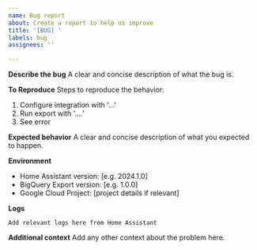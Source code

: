 ```yaml
---
name: Bug report
about: Create a report to help us improve
title: '[BUG] '
labels: bug
assignees: ''

---
```


**Describe the bug**
A clear and concise description of what the bug is.

**To Reproduce**
Steps to reproduce the behavior:
1. Configure integration with '...'
2. Run export with '....'
3. See error

**Expected behavior**
A clear and concise description of what you expected to happen.

**Environment**
- Home Assistant version: [e.g. 2024.1.0]
- BigQuery Export version: [e.g. 1.0.0]
- Google Cloud Project: [project details if relevant]

**Logs**
```
Add relevant logs here from Home Assistant
```

**Additional context**
Add any other context about the problem here.